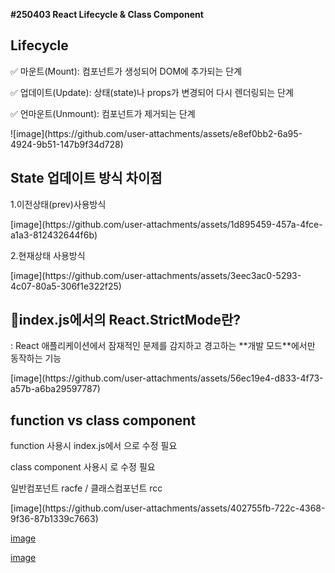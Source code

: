 **#250403 React Lifecycle & Class Component**

## Lifecycle
<p>✅ 마운트(Mount): 컴포넌트가 생성되어 DOM에 추가되는 단계</p>
<p>✅ 업데이트(Update): 상태(state)나 props가 변경되어 다시 렌더링되는 단계</p>
<p>✅ 언마운트(Unmount): 컴포넌트가 제거되는 단계</p>
![image](https://github.com/user-attachments/assets/e8ef0bb2-6a95-4924-9b51-147b9f34d728)

## State 업데이트 방식 차이점
<p>1.이전상태(prev)사용방식</p>
[image](https://github.com/user-attachments/assets/1d895459-457a-4fce-a1a3-812432644f6b)

<p>2.현재상태 사용방식</p>
[image](https://github.com/user-attachments/assets/3eec3ac0-5293-4c07-80a5-306f1e322f25)

## 🤔index.js에서의 React.StrictMode란?
<p>: React 애플리케이션에서 잠재적인 문제를 감지하고 경고하는 **개발 모드**에서만 동작하는 기능</p>
[image](https://github.com/user-attachments/assets/56ec19e4-d833-4f73-a57b-a6ba29597787)


## function vs class component
<p>function 사용시 index.js에서 <App/>으로 수정 필요</p>
<p>class component 사용시 <AppClass/>로 수정 필요</p>
<p>일반컴포넌트 racfe / 클래스컴포넌트 rcc</p>
[image](https://github.com/user-attachments/assets/402755fb-722c-4368-9f36-87b1339c7663)

[image](https://github.com/user-attachments/assets/9197045f-a7f2-406c-8cd3-c9cbff391349)

[image](https://github.com/user-attachments/assets/b199377c-97ee-416c-b84e-da7c60493209)





